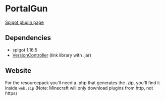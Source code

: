 # PortalGun
[Spigot plugin page](https://www.spigotmc.org/resources/portalgun-1-8-1-16.44746/)

## Dependencies
- spigot 1.16.5
- [VersionController](https://github.com/rogermiranda1000/Spigot-VersionController) (link library with .jar)

## Website
For the resourcepack you'll need a .php that generates the .zip, you'll find it inside `web.zip` (Note: Minecraft will only download plugins from http, not https)